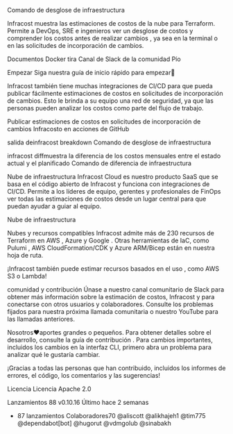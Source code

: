 Comando de desglose de infraestructura

Infracost muestra las estimaciones de costos de la nube para Terraform. Permite a DevOps, SRE e ingenieros ver un desglose de costos y comprender los costos antes de realizar cambios , ya sea en la terminal o en las solicitudes de incorporación de cambios.

Documentos Docker tira Canal de Slack de la comunidad Pío

Empezar
Siga nuestra guía de inicio rápido para empezar🚀

Infracost también tiene muchas integraciones de CI/CD para que pueda publicar fácilmente estimaciones de costos en solicitudes de incorporación de cambios. Esto le brinda a su equipo una red de seguridad, ya que las personas pueden analizar los costos como parte del flujo de trabajo.

Publicar estimaciones de costos en solicitudes de incorporación de cambios
Infracosto en acciones de GitHub

salida deinfracost breakdown
Comando de desglose de infraestructura

infracost diffmuestra la diferencia de los costos mensuales entre el estado actual y el planificado
Comando de diferencia de infraestructura

Nube de infraestructura
Infracost Cloud es nuestro producto SaaS que se basa en el código abierto de Infracost y funciona con integraciones de CI/CD. Permite a los líderes de equipo, gerentes y profesionales de FinOps ver todas las estimaciones de costos desde un lugar central para que puedan ayudar a guiar al equipo.

Nube de infraestructura

Nubes y recursos compatibles
Infracost admite más de 230 recursos de Terraform en AWS , Azure y Google . Otras herramientas de IaC, como Pulumi , AWS CloudFormation/CDK y Azure ARM/Bicep están en nuestra hoja de ruta.

¡Infracost también puede estimar recursos basados ​​en el uso , como AWS S3 o Lambda!

comunidad y contribución
Únase a nuestro canal comunitario de Slack para obtener más información sobre la estimación de costos, Infracost y para conectarse con otros usuarios y colaboradores. Consulte los problemas fijados para nuestra próxima llamada comunitaria o nuestro YouTube para las llamadas anteriores.

Nosotros❤️aportes grandes o pequeños. Para obtener detalles sobre el desarrollo, consulte la guía de contribución . Para cambios importantes, incluidos los cambios en la interfaz CLI, primero abra un problema para analizar qué le gustaría cambiar.

¡Gracias a todas las personas que han contribuido, incluidos los informes de errores, el código, los comentarios y las sugerencias!


Licencia
Licencia Apache 2.0

Lanzamientos 88
v0.10.16
Último
hace 2 semanas
+ 87 lanzamientos
Colaboradores70
@aliscott
@alikhajeh1
@tim775
@dependabot[bot]
@hugorut
@vdmgolub
@sinabakh
